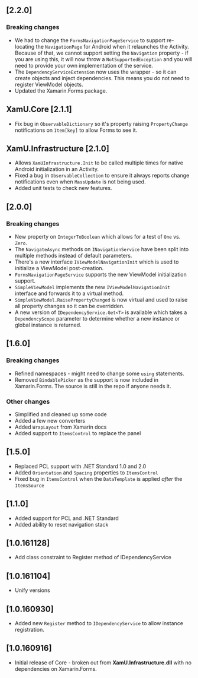 ## [2.2.0]
### Breaking changes
- We had to change the `FormsNavigationPageService` to support re-locating the `NavigationPage` for Android when it relaunches the Activity. Because of that, we cannot support setting the `Navigation` property - if you are using this, it will now throw a `NotSupportedException` and you will need to provide your own implementation of the service.
- The `DependencyServiceExtension` now uses the wrapper - so it can create objects and inject dependencies. This means you do not need to register ViewModel objects.
- Updated the Xamarin.Forms package.

## XamU.Core [2.1.1]
- Fix bug in `ObservableDictionary` so it's property raising `PropertyChange` notifications on `Item[key]` to allow Forms to see it.

## XamU.Infrastructure [2.1.0]
- Allows `XamUInfrastructure.Init` to be called multiple times for native Android initialization in an Activity.
- Fixed a bug in `ObservableCollection` to ensure it always reports change notifications even when `MassUpdate` is not being used.
- Added unit tests to check new features.

## [2.0.0]
### Breaking changes
- New property on `IntegerToBoolean` which allows for a test of `One` vs. `Zero`.
- The `NavigateAsync` methods on `INavigationService` have been split into multiple methods instead of default parameters.
- There's a new interface `IViewModelNavigationInit` which is used to initialize a ViewModel post-creation.
- `FormsNavigationPageService` supports the new ViewModel initialization support.
- `SimpleViewModel` implements the new `IViewModelNavigationInit` interface and forwards it to a virtual method.
- `SimpleViewModel.RaisePropertyChanged` is now virtual and used to raise all property changes so it can be overridden.
- A new version of `IDependencyService.Get<T>` is available which takes a `DependencyScope` parameter to determine whether a new instance or global instance is returned.

## [1.6.0]
### Breaking changes
- Refined namespaces - might need to change some `using` statements.
- Removed `BindablePicker` as the support is now included in Xamarin.Forms. The source is still in the repo if anyone needs it.

### Other changes
- Simplified and cleaned up some code 
- Added a few new converters
- Added `WrapLayout` from Xamarin docs
- Added support to `ItemsControl` to replace the panel

## [1.5.0]
- Replaced PCL support with .NET Standard 1.0 and 2.0
- Added `Orientation` and `Spacing` properties to `ItemsControl`
- Fixed bug in `ItemsControl` when the `DataTemplate` is applied _after_ the `ItemsSource`

## [1.1.0]
- Added support for PCL and .NET Standard
- Added ability to reset navigation  stack

## [1.0.161128]
- Add class constraint to Register method of IDependencyService
        
## [1.0.161104]
- Unify versions

## [1.0.160930]
- Added new `Register` method to `IDependencyService` to allow instance registration.

## [1.0.160916]
- Initial release of Core - broken out from **XamU.Infrastructure.dll** with no dependencies on Xamarin.Forms.